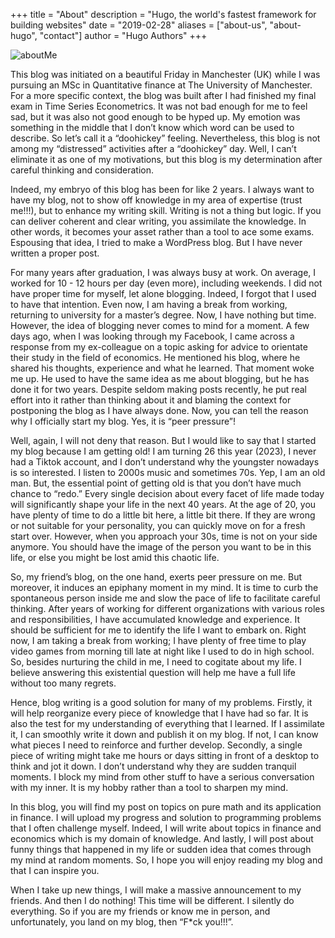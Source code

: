 +++
title = "About"
description = "Hugo, the world's fastest framework for building websites"
date = "2019-02-28"
aliases = ["about-us", "about-hugo", "contact"]
author = "Hugo Authors"
+++


![aboutMe](/images/abtme.jpg 'aboutMe')

This blog was initiated on a beautiful Friday in Manchester (UK) while I was pursuing an MSc in Quantitative finance at The University of Manchester. For a more specific context, the blog was built after I had finished my final exam in Time Series Econometrics. It was not bad enough for me to feel sad, but it was also not good enough to be hyped up. My emotion was something in the middle that I don’t know which word can be used to describe. So let’s call it a “doohickey” feeling. Nevertheless, this blog is not among my “distressed” activities after a “doohickey” day. Well, I can’t eliminate it as one of my motivations, but this blog is my determination after careful thinking and consideration.

Indeed, my embryo of this blog has been for like 2 years. I always want to have my blog, not to show off knowledge in my area of expertise (trust me!!!), but to enhance my writing skill. Writing is not a thing but logic. If you can deliver coherent and clear writing, you assimilate the knowledge. In other words, it becomes your asset rather than a tool to ace some exams. Espousing that idea, I tried to make a WordPress blog. But I have never written a proper post.

For many years after graduation, I was always busy at work. On average, I worked for 10 - 12 hours per day (even more), including weekends. 
I did not have proper time for myself, let alone blogging. Indeed, I forgot that I used to have that intention. Even now, I am having a break from working, returning to university for a master’s degree. Now, I have nothing but time. However, the idea of blogging never comes to mind for a moment. A few days ago, when I was looking through my Facebook, I came across a response from my ex-colleague on a topic asking for advice to orientate their study in the field of economics. He mentioned his blog, where he shared his thoughts, experience and what he learned. That moment woke me up. He used to have the same idea as me about blogging, but he has done it for two years. Despite seldom making posts recently, he put real effort into it rather than thinking about it and blaming the context for postponing the blog as I have always done. Now, you can tell the reason why I officially start my blog. Yes, it is “peer pressure”!

Well, again, I will not deny that reason. But I would like to say that I started my blog because I am getting old! I am turning 26 this year (2023), I never had a Tiktok account, and I don’t understand why the youngster nowadays is so interested. I listen to 2000s music and sometimes 70s. Yep, I am an old man. But, the essential point of getting old is that you don’t have much chance to “redo.” Every single decision about every facet of life made today will significantly shape your life in the next 40 years. At the age of 20, you have plenty of time to do a little bit here, a little bit there. If they are wrong or not suitable for your personality, you can quickly move on for a fresh start over. However, when you approach your 30s, time is not on your side anymore. You should have the image of the person you want to be in this life, or else you might be lost amid this chaotic life.

So, my friend’s blog, on the one hand, exerts peer pressure on me. But moreover, it induces an epiphany moment in my mind. It is time to curb the spontaneous person inside me and slow the pace of life to facilitate careful thinking. After years of working for different organizations with various roles and responsibilities, I have accumulated knowledge and experience. It should be sufficient for me to identify the life I want to embark on. Right now, I am taking a break from working; I have plenty of free time to play video games from morning till late at night like I used to do in high school. So, besides nurturing the child in me, I need to cogitate about my life. I believe answering this existential question will help me have a full life without too many regrets.

Hence, blog writing is a good solution for many of my problems. Firstly, it will help reorganize every piece of knowledge that I have had so far. It is also the test for my understanding of everything that I learned. If I assimilate it, I can smoothly write it down and publish it on my blog. If not, I can know what pieces I need to reinforce and further develop. Secondly, a single piece of writing might take me hours or days sitting in front of a desktop to think and jot it down. I don’t understand why they are sudden tranquil moments. I block my mind from other stuff to have a serious conversation with my inner. It is my hobby rather than a tool to sharpen my mind.

In this blog, you will find my post on topics on pure math and its application in finance. I will upload my progress and solution to programming problems that I often challenge myself. Indeed, I will write about topics in finance and economics which is my domain of knowledge. And lastly, I will post about funny things that happened in my life or sudden idea that comes through my mind at random moments. So, I hope you will enjoy reading my blog and that I can inspire you.

When I take up new things, I will make a massive announcement to my friends. And then I do nothing! This time will be different. I silently do everything. So if you are my friends or know me in person, and unfortunately, you land on my blog, then “F*ck you!!!”.


